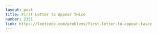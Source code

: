 ```yaml
---
layout: post
title: First Letter to Appear Twice
number: 2351
link: https://leetcode.com/problems/first-letter-to-appear-twice
---
```

